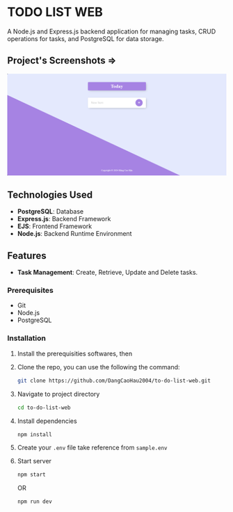 # TODO LIST WEB

A Node.js and Express.js backend application for managing tasks, CRUD operations for tasks, and PostgreSQL for data storage.

## Project's Screenshots =>

![image](./client/imgs/homePage.png)

## Technologies Used

- **PostgreSQL**: Database
- **Express.js**: Backend Framework
- **EJS**: Frontend Framework
- **Node.js**: Backend Runtime Environment

## Features

- **Task Management**: Create, Retrieve, Update and Delete tasks.

### Prerequisites

- Git
- Node.js
- PostgreSQL

### Installation

1.  Install the prerequisities softwares, then

2.  Clone the repo, you can use the following the command:

    ```bash
    git clone https://github.com/DangCaoHau2004/to-do-list-web.git
    ```

3.  Navigate to project directory

    ```bash
    cd to-do-list-web
    ```

4.  Install dependencies

    ```bash
    npm install
    ```

5.  Create your `.env` file take reference from `sample.env`

6.  Start server

    ```bash
    npm start
    ```

    OR

    ```bash
    npm run dev
    ```
